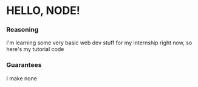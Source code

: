 # HELLO, NODE!

### Reasoning
I'm learning some very basic web dev stuff for my internship right now, so here's my tutorial code

### Guarantees
I make none
